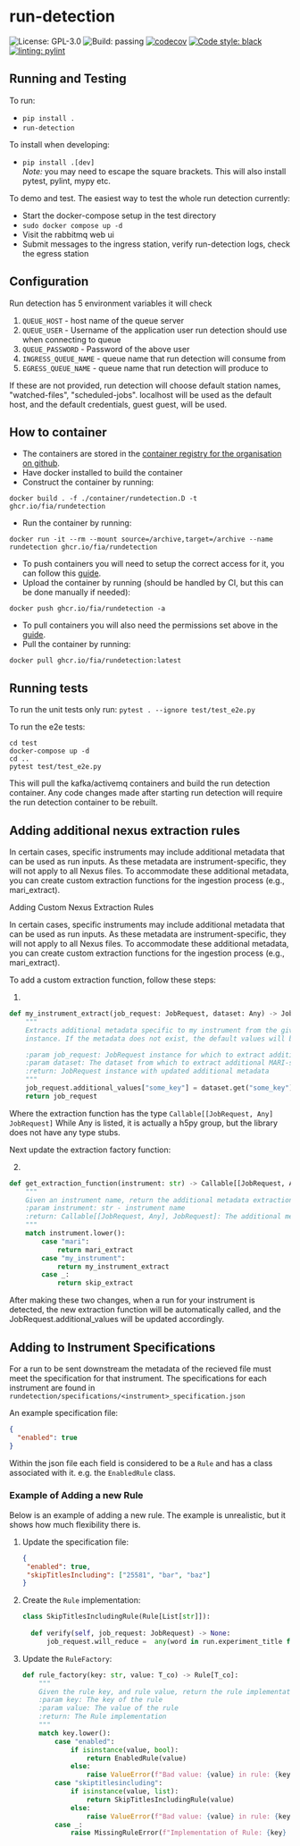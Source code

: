 # run-detection

![License: GPL-3.0](https://img.shields.io/github/license/fiaisis/run-detection)
![Build: passing](https://img.shields.io/github/actions/workflow/status/fiaisis/run-detection/tests.yml?branch=main)
[![codecov](https://codecov.io/gh/fiaisis/run-detection/branch/main/graph/badge.svg?token=9YZ619JJ0N)](https://codecov.io/gh/fia/run-detection)
[![Code style: black](https://img.shields.io/badge/code%20style-black-000000.svg)](https://github.com/psf/black)
[![linting: pylint](https://img.shields.io/badge/linting-pylint-yellowgreen)](https://github.com/PyCQA/pylint)

## Running and Testing

To run:

- `pip install .`
- `run-detection`

To install when developing:

- `pip install .[dev]`  
  *Note:* you may need to escape the square brackets. This will also install pytest, pylint, mypy etc.

To demo and test.
The easiest way to test the whole run detection currently:

- Start the docker-compose setup in the test directory
- `sudo docker compose up -d`
- Visit the rabbitmq web ui
- Submit messages to the ingress station, verify run-detection logs, check the egress station

## Configuration

Run detection has 5 environment variables it will check

1. `QUEUE_HOST` - host name of the queue server
2. `QUEUE_USER` - Username of the application user run detection should use when connecting to queue
3. `QUEUE_PASSWORD` - Password of the above user
4. `INGRESS_QUEUE_NAME` - queue name that run detection will consume from
5. `EGRESS_QUEUE_NAME` - queue name that run detection will produce to

If these are not provided, run detection will choose default station names, "watched-files", "scheduled-jobs".
localhost will be used as the default host, and the default credentials, guest guest, will be used.

## How to container

- The containers are stored in
  the [container registry for the organisation on github](https://github.com/orgs/fia/packages).
- Have docker installed to build the container
- Construct the container by running:

```shell
docker build . -f ./container/rundetection.D -t ghcr.io/fia/rundetection
```

- Run the container by running:

```shell
docker run -it --rm --mount source=/archive,target=/archive --name rundetection ghcr.io/fia/rundetection
```

- To push containers you will need to setup the correct access for it, you can follow
  this [guide](https://docs.github.com/en/packages/working-with-a-github-packages-registry/working-with-the-container-registry#authenticating-to-the-container-registry).
- Upload the container by running (should be handled by CI, but this can be done manually if needed):

```shell
docker push ghcr.io/fia/rundetection -a
```

- To pull containers you will also need the permissions set above in
  the [guide](https://docs.github.com/en/packages/working-with-a-github-packages-registry/working-with-the-container-registry#authenticating-to-the-container-registry).
- Pull the container by running:

```shell
docker pull ghcr.io/fia/rundetection:latest
```

## Running tests

To run the unit tests only run: `pytest . --ignore test/test_e2e.py`

To run the e2e tests:

```shell
cd test 
docker-compose up -d
cd ..
pytest test/test_e2e.py
```

This will pull the kafka/activemq containers and build the run detection container.
Any code changes made after starting run detection will require the run detection container to be rebuilt.

## Adding additional nexus extraction rules

In certain cases, specific instruments may include additional metadata that can be used as run inputs. As these metadata
are instrument-specific, they will not apply to all Nexus files. To accommodate these additional metadata, you can
create custom extraction functions for the ingestion process (e.g., mari_extract).

Adding Custom Nexus Extraction Rules

In certain cases, specific instruments may include additional metadata that can be used as run inputs. As these metadata
are instrument-specific, they will not apply to all Nexus files. To accommodate these additional metadata, you can
create custom extraction functions for the ingestion process (e.g., mari_extract).

To add a custom extraction function, follow these steps:

1.

```python
def my_instrument_extract(job_request: JobRequest, dataset: Any) -> JobRequest
    """
    Extracts additional metadata specific to my instrument from the given dataset and updates the JobRequest
    instance. If the metadata does not exist, the default values will be set instead.

    :param job_request: JobRequest instance for which to extract additional metadata
    :param dataset: The dataset from which to extract additional MARI-specific metadata.
    :return: JobRequest instance with updated additional metadata
    """
    job_request.additional_values["some_key"] = dataset.get("some_key")
    return job_request
```

Where the extraction function has the type `Callable[[JobRequest, Any] JobRequest]`
While Any is listed, it is actually a h5py group, but the library does not have any type stubs.

Next update the extraction factory function:

2.

```python
def get_extraction_function(instrument: str) -> Callable[[JobRequest, Any], JobRequest]:
    """
    Given an instrument name, return the additional metadata extraction function for the instrument
    :param instrument: str - instrument name
    :return: Callable[[JobRequest, Any], JobRequest]: The additional metadata extraction function for the instrument
    """
    match instrument.lower():
        case "mari":
            return mari_extract
        case "my_instrument":
            return my_instrument_extract
        case _:
            return skip_extract


```

After making these two changes, when a run for your instrument is detected, the new extraction function will be
automatically called, and the JobRequest.additional_values will be updated accordingly.

## Adding to Instrument Specifications

For a run to be sent downstream the metadata of the recieved file must meet the specification for that instrument.
The specifications for each instrument are found in `rundetection/specifications/<instrument>_specification.json`

An example specification file:

```json
{
  "enabled": true
}
```

Within the json file each field is considered to be a `Rule` and has a class associated with it. e.g. the `EnabledRule`
class.

### Example of Adding a new Rule

Below is an example of adding a new rule. The example is unrealistic, but it shows how much flexibility there is.

1. Update the specification file:
    ```json
    {
     "enabled": true,
     "skipTitlesIncluding": ["25581", "bar", "baz"] 
    }
    ```
2. Create the `Rule` implementation:
    ```python
    class SkipTitlesIncludingRule(Rule[List[str]]):
  
      def verify(self, job_request: JobRequest) -> None:
          job_request.will_reduce =  any(word in run.experiment_title for word in self._value)
    ```
3. Update the `RuleFactory`:
    ```python
    def rule_factory(key: str, value: T_co) -> Rule[T_co]:
        """
        Given the rule key, and rule value, return the rule implementation
        :param key: The key of the rule
        :param value: The value of the rule
        :return: The Rule implementation
        """
        match key.lower():
            case "enabled":
                if isinstance(value, bool):
                    return EnabledRule(value)
                else:
                    raise ValueError(f"Bad value: {value} in rule: {key}")
            case "skiptitlesincluding":
                if isinstance(value, list):
                    return SkipTitlesIncludingRule(value)
                else:
                    raise ValueError(f"Bad value: {value} in rule: {key}")
            case _:
                raise MissingRuleError(f"Implementation of Rule: {key} does not exist.")

    ```

